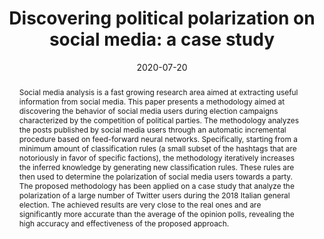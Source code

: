 ---
title: "Discovering political polarization on social media: a case study"
date: 2020-07-20
publishDate: 2019-09
authors: ["Loris Belcastro", "Riccardo Cantini", "Fabrizio Marozzo", "Paolo Trunfio", "Domenico Talia"]
publication_types: ["1"]
abstract: "Social media analysis is a fast growing research area aimed at extracting useful information from social media. This paper presents a methodology aimed at discovering the behavior of social media users during election campaigns characterized by the competition of political parties. The methodology analyzes the posts published by social media users through an automatic incremental procedure based on feed-forward neural networks. Specifically, starting from a minimum amount of classification rules (a small subset of the hashtags that are notoriously in favor of specific factions), the methodology iteratively increases the inferred knowledge by generating new classification rules. These rules are then used to determine the polarization of social media users towards a party. The proposed methodology has been applied on a case study that analyze the polarization of a large number of Twitter users during the 2018 Italian general election. The achieved results are very close to the real ones and are significantly more accurate than the average of the opinion polls, revealing the high accuracy and effectiveness of the proposed approach."
featured: true
publication: "*15th International Conference on Semantics, Knowledge and Grids (SKG), Guangzhou, China, 2019, pp. 182-189*"
url_pdf: " https://ieeexplore.ieee.org/stamp/stamp.jsp?tp=&arnumber=9044124&isnumber=9044044"
doi: "10.1109/SKG49510.2019.00038"


# Featured image
# To use, add an image named `featured.jpg/png` to your page's folder. 
image:
  caption: ""
  focal_point: ""
  preview_only: false


tags: ["social media analysis", "public opinion", "users polarization", "neural networks", "sentiment analysis","political events"]

---